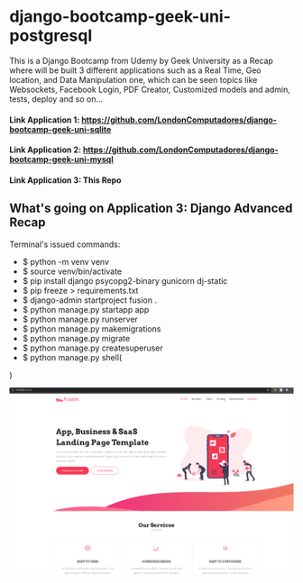# django-bootcamp-geek-uni-postgresql

This is a Django Bootcamp from Udemy by Geek University as a Recap where will be built 3 different applications such as a Real Time, Geo location, and Data Manipulation one, which can be seen topics like Websockets, Facebook Login, PDF Creator, Customized models and admin, tests, deploy and so on...


#### Link Application 1: https://github.com/LondonComputadores/django-bootcamp-geek-uni-sqlite

#### Link Application 2: https://github.com/LondonComputadores/django-bootcamp-geek-uni-mysql

#### Link Application 3: This Repo


## What's going on Application 3: Django Advanced Recap

Terminal's issued commands:

- $ python -m venv venv
- $ source venv/bin/activate
- $ pip install django psycopg2-binary gunicorn dj-static
- $ pip freeze > requirements.txt
- $ django-admin startproject fusion .
- $ python manage.py startapp app
- $ python manage.py runserver
- $ python manage.py makemigrations
- $ python manage.py migrate
- $ python manage.py createsuperuser
- $ python manage.py shell(

)

<img src="FusionScreenshot.png">